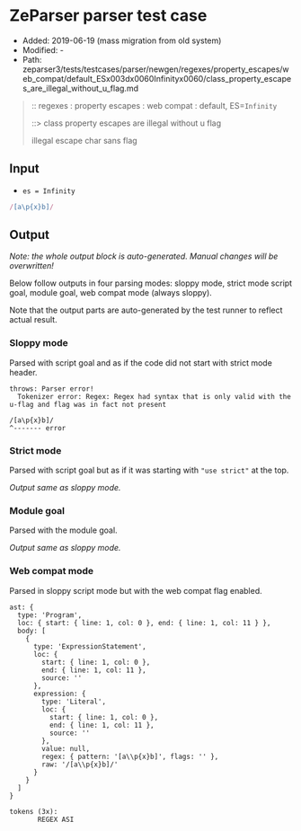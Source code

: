 # ZeParser parser test case

- Added: 2019-06-19 (mass migration from old system)
- Modified: -
- Path: zeparser3/tests/testcases/parser/newgen/regexes/property_escapes/web_compat/default_ESx003dx0060Infinityx0060/class_property_escapes_are_illegal_without_u_flag.md

> :: regexes : property escapes : web compat : default, ES=`Infinity`
>
> ::> class property escapes are illegal without u flag
>
> illegal escape char sans flag

## Input

- `es = Infinity`

`````js
/[a\p{x}b]/
`````

## Output

_Note: the whole output block is auto-generated. Manual changes will be overwritten!_

Below follow outputs in four parsing modes: sloppy mode, strict mode script goal, module goal, web compat mode (always sloppy).

Note that the output parts are auto-generated by the test runner to reflect actual result.

### Sloppy mode

Parsed with script goal and as if the code did not start with strict mode header.

`````
throws: Parser error!
  Tokenizer error: Regex: Regex had syntax that is only valid with the u-flag and flag was in fact not present

/[a\p{x}b]/
^------- error
`````

### Strict mode

Parsed with script goal but as if it was starting with `"use strict"` at the top.

_Output same as sloppy mode._

### Module goal

Parsed with the module goal.

_Output same as sloppy mode._

### Web compat mode

Parsed in sloppy script mode but with the web compat flag enabled.

`````
ast: {
  type: 'Program',
  loc: { start: { line: 1, col: 0 }, end: { line: 1, col: 11 } },
  body: [
    {
      type: 'ExpressionStatement',
      loc: {
        start: { line: 1, col: 0 },
        end: { line: 1, col: 11 },
        source: ''
      },
      expression: {
        type: 'Literal',
        loc: {
          start: { line: 1, col: 0 },
          end: { line: 1, col: 11 },
          source: ''
        },
        value: null,
        regex: { pattern: '[a\\p{x}b]', flags: '' },
        raw: '/[a\\p{x}b]/'
      }
    }
  ]
}

tokens (3x):
       REGEX ASI
`````

